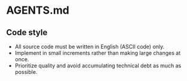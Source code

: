 # AGENTS.md

## Code style
- All source code must be written in English (ASCII code) only.
- Implement in small increments rather than making large changes at once.
- Prioritize quality and avoid accumulating technical debt as much as possible.

